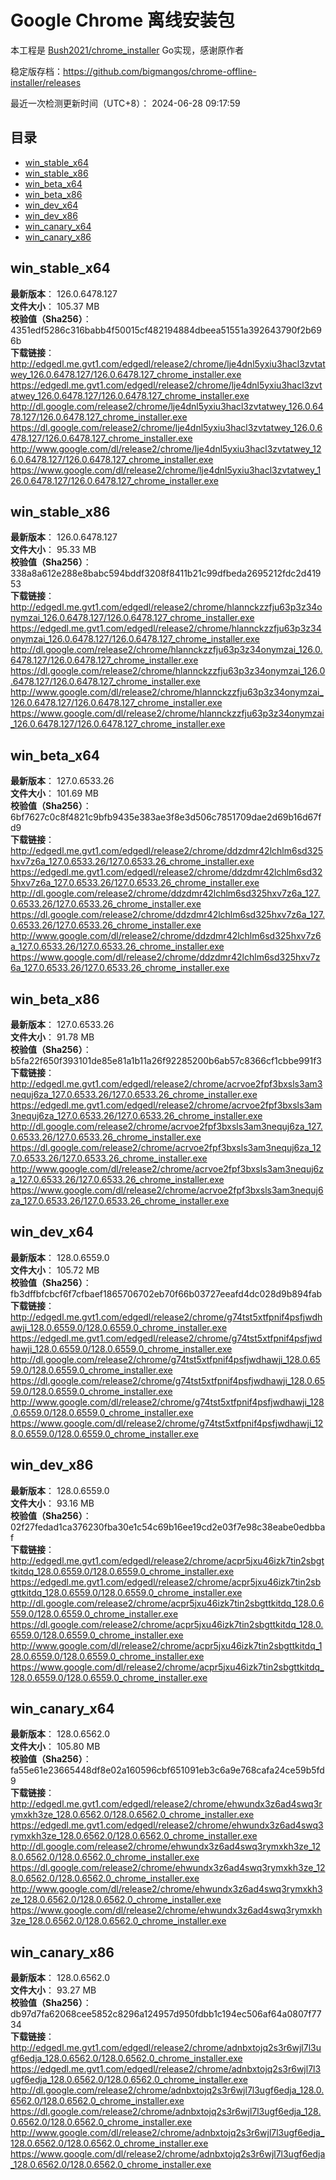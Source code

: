 # Google Chrome 离线安装包
本工程是 [Bush2021/chrome_installer](https://github.com/Bush2021/chrome_installer) Go实现，感谢原作者

稳定版存档：<https://github.com/bigmangos/chrome-offline-installer/releases>

最近一次检测更新时间（UTC+8）：
2024-06-28 09:17:59

## 目录
* [win_stable_x64](https://github.com/bigmangos/chrome-offline-installer?tab=readme-ov-file#win_stable_x64)
* [win_stable_x86](https://github.com/bigmangos/chrome-offline-installer?tab=readme-ov-file#win_stable_x86)
* [win_beta_x64](https://github.com/bigmangos/chrome-offline-installer?tab=readme-ov-file#win_beta_x64)
* [win_beta_x86](https://github.com/bigmangos/chrome-offline-installer?tab=readme-ov-file#win_beta_x86)
* [win_dev_x64](https://github.com/bigmangos/chrome-offline-installer?tab=readme-ov-file#win_dev_x64)
* [win_dev_x86](https://github.com/bigmangos/chrome-offline-installer?tab=readme-ov-file#win_dev_x86)
* [win_canary_x64](https://github.com/bigmangos/chrome-offline-installer?tab=readme-ov-file#win_canary_x64)
* [win_canary_x86](https://github.com/bigmangos/chrome-offline-installer?tab=readme-ov-file#win_canary_x86)

## win_stable_x64
**最新版本**： 126.0.6478.127  
**文件大小**： 105.37 MB  
**校验值（Sha256）**： 4351edf5286c316babb4f50015cf482194884dbeea51551a392643790f2b696b  
**下载链接**：
http://edgedl.me.gvt1.com/edgedl/release2/chrome/lje4dnl5yxiu3hacl3zvtatwey_126.0.6478.127/126.0.6478.127_chrome_installer.exe
https://edgedl.me.gvt1.com/edgedl/release2/chrome/lje4dnl5yxiu3hacl3zvtatwey_126.0.6478.127/126.0.6478.127_chrome_installer.exe
http://dl.google.com/release2/chrome/lje4dnl5yxiu3hacl3zvtatwey_126.0.6478.127/126.0.6478.127_chrome_installer.exe
https://dl.google.com/release2/chrome/lje4dnl5yxiu3hacl3zvtatwey_126.0.6478.127/126.0.6478.127_chrome_installer.exe
http://www.google.com/dl/release2/chrome/lje4dnl5yxiu3hacl3zvtatwey_126.0.6478.127/126.0.6478.127_chrome_installer.exe
https://www.google.com/dl/release2/chrome/lje4dnl5yxiu3hacl3zvtatwey_126.0.6478.127/126.0.6478.127_chrome_installer.exe
## win_stable_x86
**最新版本**： 126.0.6478.127  
**文件大小**： 95.33 MB  
**校验值（Sha256）**： 338a8a612e288e8babc594bddf3208f8411b21c99dfbeda2695212fdc2d41953  
**下载链接**：
http://edgedl.me.gvt1.com/edgedl/release2/chrome/hlannckzzfju63p3z34onymzai_126.0.6478.127/126.0.6478.127_chrome_installer.exe
https://edgedl.me.gvt1.com/edgedl/release2/chrome/hlannckzzfju63p3z34onymzai_126.0.6478.127/126.0.6478.127_chrome_installer.exe
http://dl.google.com/release2/chrome/hlannckzzfju63p3z34onymzai_126.0.6478.127/126.0.6478.127_chrome_installer.exe
https://dl.google.com/release2/chrome/hlannckzzfju63p3z34onymzai_126.0.6478.127/126.0.6478.127_chrome_installer.exe
http://www.google.com/dl/release2/chrome/hlannckzzfju63p3z34onymzai_126.0.6478.127/126.0.6478.127_chrome_installer.exe
https://www.google.com/dl/release2/chrome/hlannckzzfju63p3z34onymzai_126.0.6478.127/126.0.6478.127_chrome_installer.exe
## win_beta_x64
**最新版本**： 127.0.6533.26  
**文件大小**： 101.69 MB  
**校验值（Sha256）**： 6bf7627c0c8f4821c9bfb9435e383ae3f8e3d506c7851709dae2d69b16d67fd9  
**下载链接**：
http://edgedl.me.gvt1.com/edgedl/release2/chrome/ddzdmr42lchlm6sd325hxv7z6a_127.0.6533.26/127.0.6533.26_chrome_installer.exe
https://edgedl.me.gvt1.com/edgedl/release2/chrome/ddzdmr42lchlm6sd325hxv7z6a_127.0.6533.26/127.0.6533.26_chrome_installer.exe
http://dl.google.com/release2/chrome/ddzdmr42lchlm6sd325hxv7z6a_127.0.6533.26/127.0.6533.26_chrome_installer.exe
https://dl.google.com/release2/chrome/ddzdmr42lchlm6sd325hxv7z6a_127.0.6533.26/127.0.6533.26_chrome_installer.exe
http://www.google.com/dl/release2/chrome/ddzdmr42lchlm6sd325hxv7z6a_127.0.6533.26/127.0.6533.26_chrome_installer.exe
https://www.google.com/dl/release2/chrome/ddzdmr42lchlm6sd325hxv7z6a_127.0.6533.26/127.0.6533.26_chrome_installer.exe
## win_beta_x86
**最新版本**： 127.0.6533.26  
**文件大小**： 91.78 MB  
**校验值（Sha256）**： b5fa22f650f393101de85e81a1b11a26f92285200b6ab57c8366cf1cbbe991f3  
**下载链接**：
http://edgedl.me.gvt1.com/edgedl/release2/chrome/acrvoe2fpf3bxsls3am3nequj6za_127.0.6533.26/127.0.6533.26_chrome_installer.exe
https://edgedl.me.gvt1.com/edgedl/release2/chrome/acrvoe2fpf3bxsls3am3nequj6za_127.0.6533.26/127.0.6533.26_chrome_installer.exe
http://dl.google.com/release2/chrome/acrvoe2fpf3bxsls3am3nequj6za_127.0.6533.26/127.0.6533.26_chrome_installer.exe
https://dl.google.com/release2/chrome/acrvoe2fpf3bxsls3am3nequj6za_127.0.6533.26/127.0.6533.26_chrome_installer.exe
http://www.google.com/dl/release2/chrome/acrvoe2fpf3bxsls3am3nequj6za_127.0.6533.26/127.0.6533.26_chrome_installer.exe
https://www.google.com/dl/release2/chrome/acrvoe2fpf3bxsls3am3nequj6za_127.0.6533.26/127.0.6533.26_chrome_installer.exe
## win_dev_x64
**最新版本**： 128.0.6559.0  
**文件大小**： 105.72 MB  
**校验值（Sha256）**： fb3dffbfcbcf6f7cfbaef1865706702eb70f66b03727eeafd4dc028d9b894fab  
**下载链接**：
http://edgedl.me.gvt1.com/edgedl/release2/chrome/g74tst5xtfpnif4psfjwdhawji_128.0.6559.0/128.0.6559.0_chrome_installer.exe
https://edgedl.me.gvt1.com/edgedl/release2/chrome/g74tst5xtfpnif4psfjwdhawji_128.0.6559.0/128.0.6559.0_chrome_installer.exe
http://dl.google.com/release2/chrome/g74tst5xtfpnif4psfjwdhawji_128.0.6559.0/128.0.6559.0_chrome_installer.exe
https://dl.google.com/release2/chrome/g74tst5xtfpnif4psfjwdhawji_128.0.6559.0/128.0.6559.0_chrome_installer.exe
http://www.google.com/dl/release2/chrome/g74tst5xtfpnif4psfjwdhawji_128.0.6559.0/128.0.6559.0_chrome_installer.exe
https://www.google.com/dl/release2/chrome/g74tst5xtfpnif4psfjwdhawji_128.0.6559.0/128.0.6559.0_chrome_installer.exe
## win_dev_x86
**最新版本**： 128.0.6559.0  
**文件大小**： 93.16 MB  
**校验值（Sha256）**： 02f27fedad1ca376230fba30e1c54c69b16ee19cd2e03f7e98c38eabe0edbbaf  
**下载链接**：
http://edgedl.me.gvt1.com/edgedl/release2/chrome/acpr5jxu46izk7tin2sbgttkitdq_128.0.6559.0/128.0.6559.0_chrome_installer.exe
https://edgedl.me.gvt1.com/edgedl/release2/chrome/acpr5jxu46izk7tin2sbgttkitdq_128.0.6559.0/128.0.6559.0_chrome_installer.exe
http://dl.google.com/release2/chrome/acpr5jxu46izk7tin2sbgttkitdq_128.0.6559.0/128.0.6559.0_chrome_installer.exe
https://dl.google.com/release2/chrome/acpr5jxu46izk7tin2sbgttkitdq_128.0.6559.0/128.0.6559.0_chrome_installer.exe
http://www.google.com/dl/release2/chrome/acpr5jxu46izk7tin2sbgttkitdq_128.0.6559.0/128.0.6559.0_chrome_installer.exe
https://www.google.com/dl/release2/chrome/acpr5jxu46izk7tin2sbgttkitdq_128.0.6559.0/128.0.6559.0_chrome_installer.exe
## win_canary_x64
**最新版本**： 128.0.6562.0  
**文件大小**： 105.80 MB  
**校验值（Sha256）**： fa55e61e23665448df8e02a160596cbf651091eb3c6a9e768cafa24ce59b5fd9  
**下载链接**：
http://edgedl.me.gvt1.com/edgedl/release2/chrome/ehwundx3z6ad4swq3rymxkh3ze_128.0.6562.0/128.0.6562.0_chrome_installer.exe
https://edgedl.me.gvt1.com/edgedl/release2/chrome/ehwundx3z6ad4swq3rymxkh3ze_128.0.6562.0/128.0.6562.0_chrome_installer.exe
http://dl.google.com/release2/chrome/ehwundx3z6ad4swq3rymxkh3ze_128.0.6562.0/128.0.6562.0_chrome_installer.exe
https://dl.google.com/release2/chrome/ehwundx3z6ad4swq3rymxkh3ze_128.0.6562.0/128.0.6562.0_chrome_installer.exe
http://www.google.com/dl/release2/chrome/ehwundx3z6ad4swq3rymxkh3ze_128.0.6562.0/128.0.6562.0_chrome_installer.exe
https://www.google.com/dl/release2/chrome/ehwundx3z6ad4swq3rymxkh3ze_128.0.6562.0/128.0.6562.0_chrome_installer.exe
## win_canary_x86
**最新版本**： 128.0.6562.0  
**文件大小**： 93.27 MB  
**校验值（Sha256）**： db97d7fa62068cee5852c8296a124957d950fdbb1c194ec506af64a0807f7734  
**下载链接**：
http://edgedl.me.gvt1.com/edgedl/release2/chrome/adnbxtojq2s3r6wjl7l3ugf6edja_128.0.6562.0/128.0.6562.0_chrome_installer.exe
https://edgedl.me.gvt1.com/edgedl/release2/chrome/adnbxtojq2s3r6wjl7l3ugf6edja_128.0.6562.0/128.0.6562.0_chrome_installer.exe
http://dl.google.com/release2/chrome/adnbxtojq2s3r6wjl7l3ugf6edja_128.0.6562.0/128.0.6562.0_chrome_installer.exe
https://dl.google.com/release2/chrome/adnbxtojq2s3r6wjl7l3ugf6edja_128.0.6562.0/128.0.6562.0_chrome_installer.exe
http://www.google.com/dl/release2/chrome/adnbxtojq2s3r6wjl7l3ugf6edja_128.0.6562.0/128.0.6562.0_chrome_installer.exe
https://www.google.com/dl/release2/chrome/adnbxtojq2s3r6wjl7l3ugf6edja_128.0.6562.0/128.0.6562.0_chrome_installer.exe
